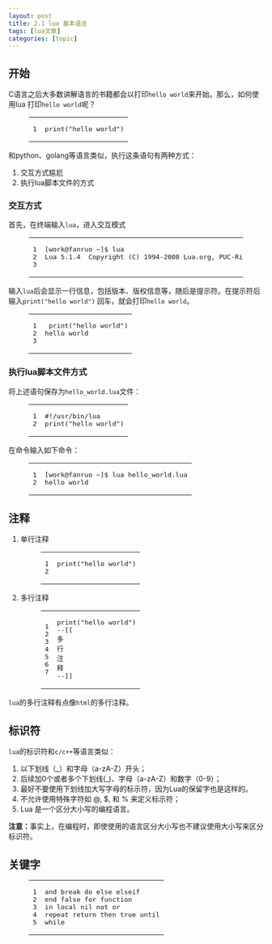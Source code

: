 ```yaml
---
layout: post
title: 2.1 lua 基本语法 
tags: [lua文章]
categories: [topic]
---
```

<h2 id="开始"><a href="#开始" class="headerlink" title="开始"></a>开始</h2><p>C语言之后大多数讲解语言的书籍都会以打印<code>hello world</code>来开始。那么，如何使用lua 打印<code>hello world</code>呢？</p>
<figure class="highlight lua"><table><tbody><tr><td class="gutter"><pre><span class="line">1</span><br/></pre></td><td class="code"><pre><span class="line"><span class="built_in">print</span>(<span class="string">&#34;hello world&#34;</span>)</span><br/></pre></td></tr></tbody></table></figure>
<p>和python、golang等语言类似，执行这条语句有两种方式：</p>
<ol>
<li>交互方式尴尬</li>
<li>执行lua脚本文件的方式</li>
</ol>
<h3 id="交互方式"><a href="#交互方式" class="headerlink" title="交互方式"></a>交互方式</h3><p>首先，在终端输入<code>lua</code>，进入交互模式</p>
<figure class="highlight shell"><table><tbody><tr><td class="gutter"><pre><span class="line">1</span><br/><span class="line">2</span><br/><span class="line">3</span><br/></pre></td><td class="code"><pre><span class="line">[work@fanruo ~]$ lua</span><br/><span class="line">Lua 5.1.4  Copyright (C) 1994-2008 Lua.org, PUC-Rio</span><br/><span class="line"></span><br/></pre></td></tr></tbody></table></figure>
<p>输入<code>lua</code>后会显示一行信息，包括版本、版权信息等，随后是提示符。在提示符后输入<code>print(&#34;hello world&#34;)</code> 回车，就会打印<code>hello world</code>。</p>
<figure class="highlight shell"><table><tbody><tr><td class="gutter"><pre><span class="line">1</span><br/><span class="line">2</span><br/><span class="line">3</span><br/></pre></td><td class="code"><pre><span class="line"> print(&#34;hello world&#34;)</span><br/><span class="line">hello world</span><br/><span class="line"></span><br/></pre></td></tr></tbody></table></figure>
<h3 id="执行lua脚本文件方式"><a href="#执行lua脚本文件方式" class="headerlink" title="执行lua脚本文件方式"></a>执行lua脚本文件方式</h3><p>将上述语句保存为<code>hello_world.lua</code>文件：</p>
<figure class="highlight lua"><table><tbody><tr><td class="gutter"><pre><span class="line">1</span><br/><span class="line">2</span><br/></pre></td><td class="code"><pre><span class="line">#!/usr/bin/lua</span><br/><span class="line"><span class="built_in">print</span>(<span class="string">&#34;hello world&#34;</span>)</span><br/></pre></td></tr></tbody></table></figure>
<p>在命令输入如下命令：<br/></p><figure class="highlight shell"><table><tbody><tr><td class="gutter"><pre><span class="line">1</span><br/><span class="line">2</span><br/></pre></td><td class="code"><pre><span class="line">[work@fanruo ~]$ lua hello_world.lua</span><br/><span class="line">hello world</span><br/></pre></td></tr></tbody></table></figure><p></p>
<h2 id="注释"><a href="#注释" class="headerlink" title="注释"></a>注释</h2><ol>
<li><p>单行注释</p>
<figure class="highlight lua"><table><tbody><tr><td class="gutter"><pre><span class="line">1</span><br/><span class="line">2</span><br/></pre></td><td class="code"><pre><span class="line"><span class="built_in">print</span>(<span class="string">&#34;hello world&#34;</span>)</span><br/><span class="line"></span><br/></pre></td></tr></tbody></table></figure>
</li>
<li><p>多行注释</p>
<figure class="highlight lua"><table><tbody><tr><td class="gutter"><pre><span class="line">1</span><br/><span class="line">2</span><br/><span class="line">3</span><br/><span class="line">4</span><br/><span class="line">5</span><br/><span class="line">6</span><br/><span class="line">7</span><br/></pre></td><td class="code"><pre><span class="line"><span class="built_in">print</span>(<span class="string">&#34;hello world&#34;</span>)</span><br/><span class="line"><span class="comment">--[[</span></span><br/><span class="line"><span class="comment">多</span></span><br/><span class="line"><span class="comment">行</span></span><br/><span class="line"><span class="comment">注</span></span><br/><span class="line"><span class="comment">释</span></span><br/><span class="line"><span class="comment">--]]</span></span><br/></pre></td></tr></tbody></table></figure>
</li>
</ol>
<p><code>lua</code>的多行注释有点像<code>html</code>的多行注释。</p>
<h2 id="标识符"><a href="#标识符" class="headerlink" title="标识符"></a>标识符</h2><p><code>lua</code>的标识符和<code>c/c++</code>等语言类似：</p>
<ol>
<li>以下划线（_）和字母（a-zA-Z）开头；</li>
<li>后续加0个或者多个下划线(_)、字母（a-zA-Z）和数字（0-9）；</li>
<li>最好不要使用下划线加大写字母的标示符，因为Lua的保留字也是这样的。</li>
<li>不允许使用特殊字符如 @, $, 和 % 来定义标示符；</li>
<li>Lua 是一个区分大小写的编程语言。</li>
</ol>
<p><strong>注意：</strong>事实上，在编程时，即使使用的语言区分大小写也不建议使用大小写来区分标识符。</p>
<h2 id="关键字"><a href="#关键字" class="headerlink" title="关键字"></a>关键字</h2><figure class="highlight lua"><table><tbody><tr><td class="gutter"><pre><span class="line">1</span><br/><span class="line">2</span><br/><span class="line">3</span><br/><span class="line">4</span><br/><span class="line">5</span><br/></pre></td><td class="code"><pre><span class="line"><span class="keyword">and</span> <span class="keyword">break</span> <span class="keyword">do</span> <span class="keyword">else</span> <span class="keyword">elseif</span></span><br/><span class="line"><span class="keyword">end</span> <span class="literal">false</span> <span class="keyword">for</span> <span class="function"><span class="keyword">function</span> </span></span><br/><span class="line"><span class="function"><span class="title">in</span> <span class="title">local</span> <span class="title">nil</span> <span class="title">not</span> <span class="title">or</span></span></span><br/><span class="line"><span class="function"><span class="title">repeat</span> <span class="title">return</span> <span class="title">then</span> <span class="title">true</span> <span class="title">until</span></span></span><br/><span class="line"><span class="function"><span class="title">while</span></span></span><br/></pre></td></tr></tbody></table></figure>